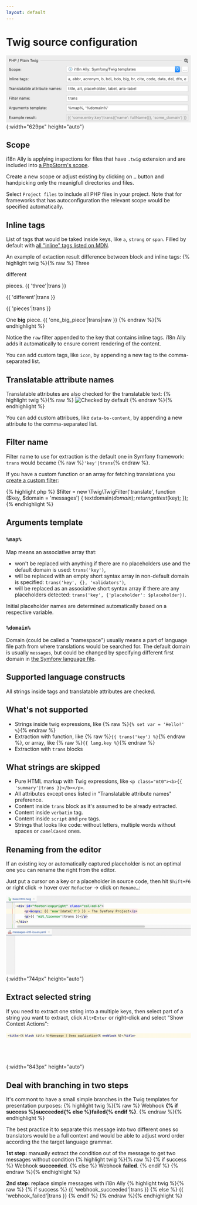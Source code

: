 ```yaml
---
layout: default
---
```


# Twig source configuration


![Twig Source Code Preferences screenshot](assets/twig-preferences.png){:width="629px" height="auto"}

## Scope

i18n Ally is applying inspections for files that have `.twig` extension and are included into [a PhpStorm's scope](https://www.jetbrains.com/help/phpstorm/settings-scopes.html#d55e18f7).

Create a new scope or adjust existing by clicking on `…` button and handpicking only the meanigfull directories and files.

Select `Project files` to include all PHP files in your project. Note that for frameworks that has autoconfiguration the relevant scope would be specified automatically.

## Inline tags

List of tags that would be taked inside keys, like `a`, `strong` or `span`. Filled by default with [all "inline" tags listed on MDN](https://developer.mozilla.org/en-US/docs/Web/HTML/Inline_elements#elements).

An example of extaction result difference between block and inline tags:
{% highlight twig %}{% raw %}
Three <p>different</p> pieces.
{{ 'three'|trans }} <p>{{ 'different'|trans }}</p> {{ 'pieces'|trans }}


One <b>big</b> piece.
{{ 'one_big_piece'|trans|raw }}
{% endraw %}{% endhighlight %}

Notice the `raw` filter appended to the key that contains inline tags. i18n Ally adds it automatically to ensure corrent rendering of the content.

You can add custom tags, like `icon`, by appending a new tag to the comma-separated list.

## Translatable attribute names

Translatable attributes are also checked for the translatable text:
{% highlight twig %}{% raw %}
<img src="…" 
    alt="Checked by default" 
    title="Checked by default" 
    data-bs-content="Requires configuration" />
{% endraw %}{% endhighlight %}

You can add custom attribues, like `data-bs-content`, by appending a new attribute to the comma-separated list.

## Filter name

Filter name to use for extraction is the default one in Symfony framework: `trans` would became {% raw %}`'key'|trans`{% endraw %}.

If you have a custom function or an array for fetching translations you [create a custom filter](https://twig.symfony.com/doc/3.x/advanced.html#filters):

{% highlight php %}
$filter = new \Twig\TwigFilter('translate', function ($key, $domain = 'messages') {
    textdomain($domain);
    return gettext($key);
});
{% endhighlight %}


## Arguments template

### `%map%`

Map means an associative array that:

* won't be replaced with anything if there are no placeholders use and the default domain is used: `trans('key')`,
* will be replaced with an empty short syntax array in non-default domain is specified: `trans('key', {}, 'validators')`,
* will be replaced as an associative short syntax array if there are any placeholders detected: `trans('key', {'placeholder': $placeholder})`.

Initial placeholder names are determined automatically based on a respective variable.

### `%domain%`

Domain (could be called a "namespace") usually means a part of language file path from where translations would be searched for. The default domain is usually `messages`, but could be changed by specifying different first domain in [the Symfony language file](/configure-language-files/symfony).

## Supported language constructs

All strings inside tags and translatable attributes are checked.

## What's not supported

* Strings inside twig expressions, like {% raw %}`{% set var = 'Hello!' %}`{% endraw %}
* Extraction with function, like {% raw %}`{{ trans('key') %}`{% endraw %}, or array, like {% raw %}`{{ lang.key %}`{% endraw %}
* Extraction with `trans` blocks

## What strings are skipped

* Pure HTML markup with Twig expressions, like `<p class="mt0"><b>{{ 'summary'|trans }}</b></p>`.
* All attributes except ones listed in "Translatable attribute names" preference.
* Content inside `trans` block as it's assumed to be already extracted.
* Content inside `verbatim` tag.
* Content inside `script` and `pre` tags.
* Strings that looks like code: without letters, multiple words without spaces or `camelCased` ones.

## Renaming from the editor

If an existing key or automatically captured placeholder is not an optimal one you can rename the right from the editor.

Just put a cursor on a key or a placeholder in source code, then hit `Shift+F6`<br>or right click → hover over `Refactor` → click on `Rename…`:

![Twig renaming key and placeholder from editor screencast](assets/twig-renaming.gif){:width="744px" height="auto"}

## Extract selected string

If you need to extract one string into a multiple keys, then select part of a string you want to extract, click `Alt+Enter` or right-click and select "Show Context Actions":

![Twig extracting selection from editor screencast](assets/twig-extract-selection.gif){:width="843px" height="auto"}

## Deal with branching in two steps

It's commont to have a small simple branches in the Twig templates for presentation purposes:
{% highlight twig %}{% raw %}
Webhook <strong>{% if success %}succeeded{% else %}failed{% endif %}</strong>.
{% endraw %}{% endhighlight %}

The best practice it to separate this message into two different ones so translators would be a full context and would be able to adjust word order according the the target language grammar.

**1st step:** manually extract the condition out of the message to get two messages without condition
{% highlight twig %}{% raw %}
{% if success %}
    Webhook <strong>succeeded</strong>.
{% else %}
    Webhook <strong>failed</strong>.
{% endif %}
{% endraw %}{% endhighlight %}


**2nd step:** replace simple messages with i18n Ally
{% highlight twig %}{% raw %}
{% if success %}
  {{ 'webhook_succeeded'|trans }}
{% else %}
  {{ 'webhook_failed'|trans }}
{% endif %}
{% endraw %}{% endhighlight %}
